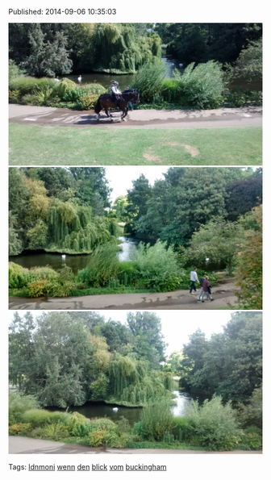 


Published: 2014-09-06 10:35:03

![](96776409567-0.jpg)
![](96776409567-1.jpg)
![](96776409567-2.jpg)

Tags: [ldnmoni](tag-ldnmoni.md) [wenn](tag-wenn.md) [den](tag-den.md) [blick](tag-blick.md) [vom](tag-vom.md) [buckingham](tag-buckingham.md)
